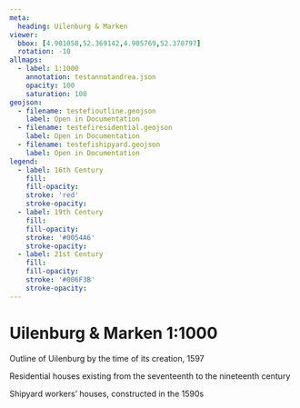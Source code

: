 ```yaml
---
meta:
  heading: Uilenburg & Marken
viewer:
  bbox: [4.901058,52.369142,4.905769,52.370797]
  rotation: -10
allmaps:
  - label: 1:1000
    annotation: testannotandrea.json
    opacity: 100
    saturation: 100
geojson:
  - filename: testefioutline.geojson
    label: Open in Documentation
  - filename: testefiresidential.geojson
    label: Open in Documentation
  - filename: testefishipyard.geojson
    label: Open in Documentation
legend:
  - label: 16th Century
    fill:
    fill-opacity:
    stroke: 'red'
    stroke-opacity:
  - label: 19th Century
    fill:
    fill-opacity:
    stroke: '#0054A6'
    stroke-opacity:
  - label: 21st Century
    fill:
    fill-opacity:
    stroke: '#006F3B'
    stroke-opacity:
---
```

# Uilenburg & Marken 1:1000
Outline of Uilenburg by the time of its creation, 1597

Residential houses existing from the seventeenth to the nineteenth century

Shipyard workers’ houses, constructed in the 1590s